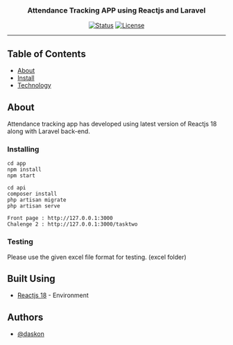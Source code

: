 <h3 align="center">Attendance Tracking APP using Reactjs and Laravel</h3>

<div align="center">

[![Status](https://img.shields.io/badge/status-active-success.svg)]()
[![License](https://img.shields.io/badge/license-MIT-blue.svg)](/LICENSE)

</div>

---
</p>

## Table of Contents

- [About](#about)
- [Install](#installing)
- [Technology](#built_using)

## About <a name = "about"></a>

Attendance tracking app has developed using latest version of Reactjs 18 along with Laravel back-end.

### Installing

```
cd app
npm install
npm start
```
```
cd api
composer install
php artisan migrate
php artisan serve
```

```
Front page : http://127.0.0.1:3000
Chalenge 2 : http://127.0.0.1:3000/tasktwo
```

### Testing

Please use the given excel file format for testing. (excel folder)

## Built Using <a name = "built_using"></a>

- [Reactjs 18](https://reactjs.org/blog/2022/03/29/react-v18.html) - Environment

## Authors <a name = "authors"></a>

- [@daskon](https://github.com/daskon)
